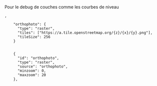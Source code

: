 Pour le debug de couches comme les courbes de niveau

```
,

    "orthophoto": {
      "type": "raster",
      "tiles": ["https://a.tile.openstreetmap.org/{z}/{x}/{y}.png"],
      "tileSize": 256
    }


    {
      "id": "orthophoto",
      "type": "raster",
      "source": "orthophoto",
      "minzoom": 0,
      "maxzoom": 20
    },

```
